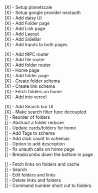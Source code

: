 [X] - Setup planetscale \
[X] - Setup google provider nextauth \
[X] - Add daisy UI \
[X] - Add Folder page \
[X] - Add Link page \
[X] - Add Layout \
[X] - Add SideBar \
[X] - Add Inputs to both pages

[X] - Add tRPC router \
[X] - Add file router \
[X] - Add folder router \
[X] - Home page \
[X] - Add folder page \
[X] - Create folder schema \
[X] - Create link schema \
[X] - Fetch folders on home \
[X] - Add into vercel

[X] - Add Search bar UI \
[X] - Make search filter func decoupled \
[] - Reorder of folders \
[] - Abstract a folder reducer \
[] - Update cards/folders for home \
[] - Add Tags to schema \
[] - Add click count to schemas \
[] - Option to add description \
[] - fix unauth calls on home page \
[] - Breadcrumbs down the bottom in page

[] - Fetch links on folders and cache \
[] - Search \
[] - Edit folders and links \
[] - Delete links and folders \
[] - Command number short cut to folders.
